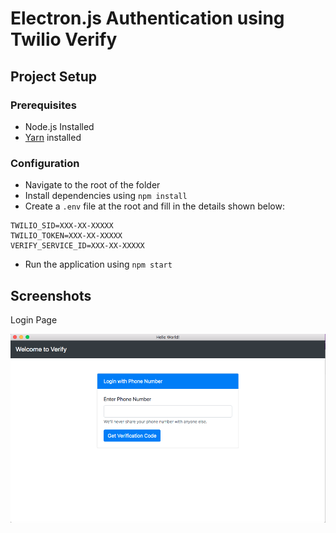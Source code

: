 # Electron.js Authentication using Twilio Verify

## Project Setup

### Prerequisites

- Node.js Installed
- [Yarn](https://yarnpkg.com/) installed

### Configuration

- Navigate to the root of the folder
- Install dependencies using `npm install`
- Create a `.env` file at the root and fill in the details shown below:

```
TWILIO_SID=XXX-XX-XXXXX
TWILIO_TOKEN=XXX-XX-XXXXX
VERIFY_SERVICE_ID=XXX-XX-XXXXX

```

- Run the application using `npm start`

## Screenshots

Login Page

![Login](login-page.png)
